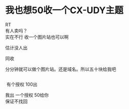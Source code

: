 # 我也想50收一个CX-UDY主题


RT<br />
有人卖吗？<br />
实在不行 收一个图片站也可以啊

估计没人出

同收

分分钟就可以做个图片站。还是域名。所以五十块给我吧

<img src="static/image/smiley/default/lol.gif" smilieid="12" border="0" alt="" />

<img src="static/image/smiley/default/lol.gif" smilieid="12" border="0" alt="" /> 有个授权 100出

我出 一个授权 50给你<br />
保证不找回
